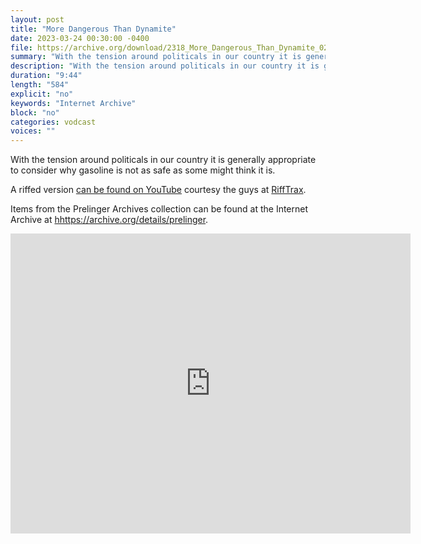 ```yaml
---
layout: post
title: "More Dangerous Than Dynamite"
date: 2023-03-24 00:30:00 -0400
file: https://archive.org/download/2318_More_Dangerous_Than_Dynamite_02_21_05_00/2318_More_Dangerous_Than_Dynamite_02_21_05_00.mp4
summary: "With the tension around politicals in our country it is generally appropriate to consider why gasoline is not as safe as some might think it is."
description: "With the tension around politicals in our country it is generally appropriate to consider why gasoline is not as safe as some might think it is."
duration: "9:44"
length: "584"
explicit: "no" 
keywords: "Internet Archive"
block: "no" 
categories: vodcast
voices: ""
---
```


With the tension around politicals in our country it is generally appropriate to consider why gasoline is not as safe as some might think it is.  

A riffed version [can be found on YouTube](https://youtu.be/JirQCaZ_6Xg) courtesy the guys at [RiffTrax](https://rifftrax.com).  

Items from the Prelinger Archives collection can be found at the Internet Archive at <hhttps://archive.org/details/prelinger>.

<iframe src="https://archive.org/embed/2318_More_Dangerous_Than_Dynamite_02_21_05_00" width="640" height="480" frameborder="0" webkitallowfullscreen="true" mozallowfullscreen="true" allowfullscreen></iframe>
